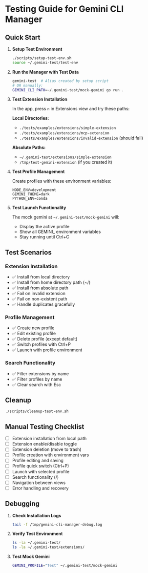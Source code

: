 # Testing Guide for Gemini CLI Manager

## Quick Start

1. **Setup Test Environment**
   ```bash
   ./scripts/setup-test-env.sh
   source ~/.gemini-test/test-env
   ```

2. **Run the Manager with Test Data**
   ```bash
   gemini-test  # Alias created by setup script
   # OR manually:
   GEMINI_CLI_PATH=~/.gemini-test/mock-gemini go run .
   ```

3. **Test Extension Installation**
   
   In the app, press `n` in Extensions view and try these paths:

   **Local Directories:**
   - `./tests/examples/extensions/simple-extension`
   - `./tests/examples/extensions/mcp-extension`
   - `./tests/examples/extensions/invalid-extension` (should fail)

   **Absolute Paths:**
   - `~/.gemini-test/extensions/simple-extension`
   - `/tmp/test-gemini-extension` (if you created it)

4. **Test Profile Management**
   
   Create profiles with these environment variables:
   ```
   NODE_ENV=development
   GEMINI_THEME=dark
   PYTHON_ENV=conda
   ```

5. **Test Launch Functionality**
   
   The mock gemini at `~/.gemini-test/mock-gemini` will:
   - Display the active profile
   - Show all GEMINI_ environment variables
   - Stay running until Ctrl+C

## Test Scenarios

### Extension Installation
- ✅ Install from local directory
- ✅ Install from home directory path (~/)
- ✅ Install from absolute path
- ✅ Fail on invalid extension
- ✅ Fail on non-existent path
- ✅ Handle duplicates gracefully

### Profile Management
- ✅ Create new profile
- ✅ Edit existing profile
- ✅ Delete profile (except default)
- ✅ Switch profiles with Ctrl+P
- ✅ Launch with profile environment

### Search Functionality
- ✅ Filter extensions by name
- ✅ Filter profiles by name
- ✅ Clear search with Esc

## Cleanup

```bash
./scripts/cleanup-test-env.sh
```

## Manual Testing Checklist

- [ ] Extension installation from local path
- [ ] Extension enable/disable toggle
- [ ] Extension deletion (move to trash)
- [ ] Profile creation with environment vars
- [ ] Profile editing and saving
- [ ] Profile quick switch (Ctrl+P)
- [ ] Launch with selected profile
- [ ] Search functionality (/)
- [ ] Navigation between views
- [ ] Error handling and recovery

## Debugging

1. **Check Installation Logs**
   ```bash
   tail -f /tmp/gemini-cli-manager-debug.log
   ```

2. **Verify Test Environment**
   ```bash
   ls -la ~/.gemini-test/
   ls -la ~/.gemini-test/extensions/
   ```

3. **Test Mock Gemini**
   ```bash
   GEMINI_PROFILE="Test" ~/.gemini-test/mock-gemini
   ```